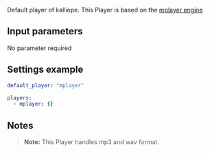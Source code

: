 Default player of kalliope.
This Player is based on the [mplayer engine](http://www.mplayerhq.hu/design7/news.html)

## Input parameters

No parameter required

## Settings example

```yaml
default_player: "mplayer"

players:
  - mplayer: {}
```

## Notes

>**Note:** This Player handles mp3 and wav format.
